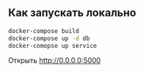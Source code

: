 ## Как запускать локально
```bash
docker-compose build
docker-compose up -d db
docker-comopse up service
```

Открыть http://0.0.0.0:5000